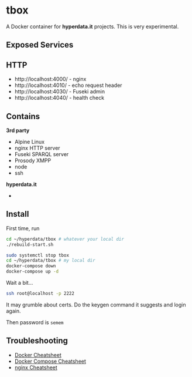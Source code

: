 # tbox

A Docker container for **hyperdata.it** projects. This is very experimental.

## Exposed Services

## HTTP

- http://localhost:4000/ - nginx
- http://localhost:4010/ - echo request header
- http://localhost:4030/ - Fuseki admin
- http://localhost:4040/ - health check

## Contains

**3rd party**

- Alpine Linux
- nginx HTTP server
- Fuseki SPARQL server
- Prosody XMPP
- node
- ssh

**hyperdata.it**

-

## Install

First time, run

```sh
cd ~/hyperdata/tbox # whatever your local dir
./rebuild-start.sh
```

```sh
sudo systemctl stop tbox
cd ~/hyperdata/tbox # my local dir
docker-compose down
docker-compose up -d
```

Wait a bit...

```sh
ssh root@localhost -p 2222
```

It may grumble about certs. Do the keygen command it suggests and login again.

Then password is `semem`

## Troubleshooting

* [Docker Cheatsheet](https://docs.docker.com/get-started/docker_cheatsheet.pdf)
* [Docker Compose Cheatsheet](https://devopscycle.com/pdfs/the-ultimate-docker-compose-cheat-sheet.pdf)
* [nginx Cheatsheet](https://www.docdroid.net/ooD0qnV/nginx-cheat-sheet-pdf)
